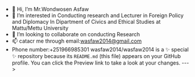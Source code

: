 - 👋 Hi, I’m Mr.Wondwosen Asfaw 
- 👀 I’m interested in Conducting research and Lecturer in Foreign Policy and Diplomacy In Dipartment of Civics and Ethical Studies at Mattu/Mettu University
- 💞️ I’m looking to collaborate on conducting Research 
- 📫 catacr me through email:wasfaw2014@gmail.com
- Phone number:+251966985301
wasfaw2014/wasfaw2014 is a ✨ special ✨ repository because its `README.md` (this file) appears on your GitHub profile.
You can click the Preview link to take a look at your changes.
--->
